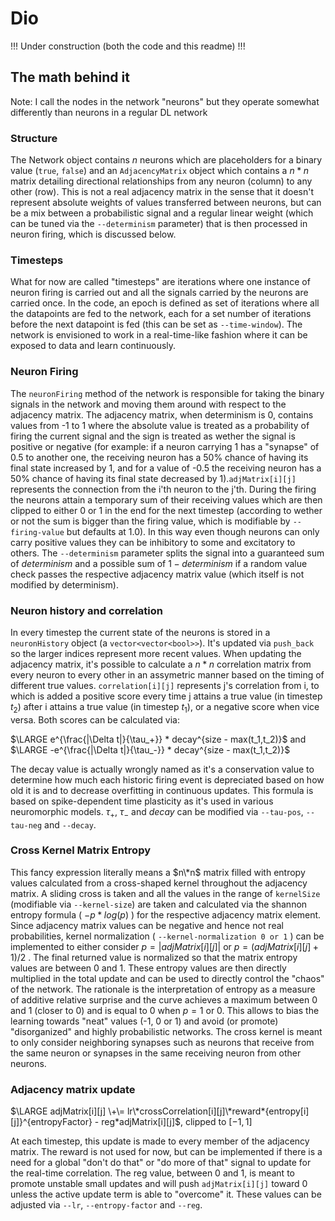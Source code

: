 # Dio

!!! Under construction (both the code and this readme) !!!

## The math behind it

Note: I call the nodes in the network "neurons" but they operate somewhat differently than neurons in a regular DL network
	
### Structure

The Network object contains $n$ neurons which are placeholders for a binary value (`true`, `false`) and an `AdjacencyMatrix` object which contains a $n*n$ matrix detailing directional relationships from any neuron (column) to any other (row). This is not a real adjacency matrix in the sense that it doesn't represent absolute weights of values transferred between neurons, but can be a mix between a probabilistic signal and a regular linear weight (which can be tuned via the `--determinism` parameter) that is then processed in neuron firing, which is discussed below.

### Timesteps

What for now are called "timesteps" are iterations where one instance of neuron firing is carried out and all the signals carried by the neurons are carried once. In the code, an epoch is defined as set of iterations where all the datapoints are fed to the network, each for a set number of iterations before the next datapoint is fed (this can be set as `--time-window`). The network is envisioned to work in a real-time-like fashion where it can be exposed to data and learn continuously.

### Neuron Firing

The `neuronFiring` method of the network is responsible for taking the binary signals in the network and moving them around with respect to the adjacency matrix. The adjacency matrix, when determinism is 0, contains values from -1 to 1 where the absolute value is treated as a probability of firing the current signal and the sign is treated as wether the signal is positive or negative (for example: if a neuron carrying 1 has a "synapse" of 0.5 to another one, the receiving neuron has a 50% chance of having its final state increased by 1, and for a value of -0.5 the receiving neuron has a 50% chance of having its final state decreased by 1).`adjMatrix[i][j]` represents the connection from the i'th neuron to the j'th. During the firing the neurons attain a temporary sum of their receiving values which are then clipped to either 0 or 1 in the end for the next timestep (according to wether or not the sum is bigger than the firing value, which is modifiable by `--firing-value` but defaults at 1.0). In this way even though neurons can only carry positive values they can be inhibitory to some and excitatory to others. The `--determinism` parameter splits the signal into a guaranteed sum of $determinism$ and a possible sum of $1 - determinism$ if a random value check passes the respective adjacency matrix value (which itself is not modified by determinism).

### Neuron history and correlation

In every timestep the current state of the neurons is stored in a `neuronHistory` object (a `vector<vector<bool>>`). It's updated via `push_back` so the larger indices represent more recent values. When updating the adjacency matrix, it's possible to calculate a $n*n$ correlation matrix from every neuron to every other in an assymetric manner based on the timing of different true values. `correlation[i][j]` represents j's correlation from i, to which is added a positive score every time j attains a true value (in timestep $t_2$) after i attains a true value (in timestep $t_1$), or a negative score when vice versa. Both scores can be calculated via:

$\LARGE e^{\frac{|\Delta t|}{\tau_+}} * decay^{size - max(t_1,t_2)}$ and $\LARGE -e^{\frac{|\Delta t|}{\tau_-}} * decay^{size - max(t_1,t_2)}$ 

The decay value is actually wrongly named as it's a conservation value to determine how much each historic firing event is depreciated based on how old it is and to decrease overfitting in continuous updates. This formula is based on spike-dependent time plasticity as it's used in various neuromorphic models. $\tau_+$, $\tau_-$ and $decay$ can be modified via `--tau-pos`, `--tau-neg` and `--decay`.

### Cross Kernel Matrix Entropy

This fancy expression literally means a $n\*n$ matrix filled with entropy values calculated from a cross-shaped kernel throughout the adjacency matrix. A sliding cross is taken and all the values in the range of `kernelSize` (modifiable via `--kernel-size`) are taken and calculated via the shannon entropy formula ( $-p*log(p)$ ) for the respective adjacency matrix element. Since adjacency matrix values can be negative and hence not real probabilities, kernel normalization ( `--kernel-normalization 0 or 1` ) can be implemented to either consider $p = |adjMatrix[i][j]|$ or $p = (adjMatrix[i][j] + 1)/2$ . The final returned value is normalized so that the matrix entropy values are between 0 and 1. These entropy values are then directly multiplied in the total update and can be used to directly control the "chaos" of the network. The rationale is the interpretation of entropy as a measure of additive relative surprise and the curve achieves a maximum between 0 and 1 (closer to 0) and is equal to 0 when $p = 1$ or 0. This allows to bias the learning towards "neat" values (-1, 0 or 1) and avoid (or promote) "disorganized" and highly probabilistic networks. The cross kernel is meant to only consider neighboring synapses such as neurons that receive from the same neuron or synapses in the same receiving neuron from other neurons.

### Adjacency matrix update

$\LARGE adjMatrix[i][j] \+\= lr\*crossCorrelation[i][j]\*reward*{entropy[i][j]}^{entropyFactor} - reg*adjMatrix[i][j]$, clipped to $[-1,1]$

At each timestep, this update is made to every member of the adjacency matrix. The reward is not used for now, but can be implemented if there is a need for a global "don't do that" or "do more of that" signal to update for the real-time correlation. The reg value, between 0 and 1, is meant to promote unstable small updates and will push `adjMatrix[i][j]` toward 0 unless the active update term is able to "overcome" it. These values can be adjusted via `--lr`, `--entropy-factor` and `--reg`.
